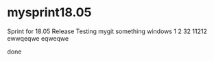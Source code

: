 # mysprint18.05
Sprint for 18.05 Release
Testing mygit
something
windows 1
2
32
11212
ewwqeqwe
eqweqwe


done